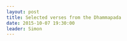 ```yaml
---
layout: post
title: Selected verses from the Dhammapada
date: 2015-10-07 19:30:00
leader: Simon 
---
```

